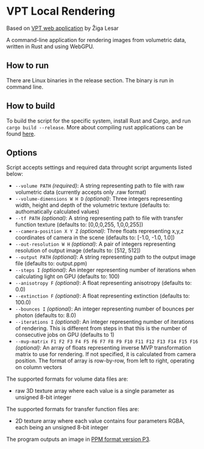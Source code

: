 # VPT Local Rendering
Based on [VPT web application](https://github.com/terier/vpt) by Žiga Lesar

A command-line application for rendering images from volumetric data, written in Rust and using WebGPU.

## How to run
There are Linux binaries in the release section. The binary is run in command line.

## How to build
To build the script for the specific system, install Rust and Cargo, and run ``cargo build --release``. More about compiling rust applications can be found [here](https://doc.rust-lang.org/cargo/commands/cargo-build.html).

## Options
Script accepts settings and required data throught script arguments listed below:

* `--volume PATH` *(required)*: A string representing path to file with raw volumetric data (currently accepts only .raw format)
* `--volume-dimensions W H D` *(optional)*: Three integers representing width, height and depth of the volumetric texture (defaults to: authomatically calculated values)
* `--tf PATH` *(optional)*: A string representing path to file with transfer function texture (defaults to: [0,0,0,255, 1,0,0,255])
* `--camera-position X Y Z` *(optional)*: Three floats representing x,y,z coordinates of camera in the scene (defaults to: [-1.0, -1.0, 1.0])
* `--out-resolution W H` *(optional)*: A pair of integers representing resolution of output image (defaults to: [512, 512])
* `--output PATH` *(optional)*: A string representing path to the output image file (defaults to: output.ppm)
* `--steps I` *(optional)*: An integer representing number of iterations when calculating light on GPU (defaults to: 100)
* `--anisotropy F` *(optional)*: A float representing anisotropy (defaults to: 0.0)
* `--extinction F` *(optional)*: A float representing extinction (defaults to: 100.0)
* `--bounces I` *(optional)*: An integer representing number of bounces per photon (defaults to: 8.0)
* `--iterations I` *(optional)*: An integer representing number of iterations of rendering. This is different from steps in that this is the number of consecutive jobs on GPU (defaults to 1)
* `--mvp-matrix F1 F2 F3 F4 F5 F6 F7 F8 F9 F10 F11 F12 F13 F14 F15 F16` *(optional)*: An array of floats representing inverse MVP transformation matrix to use for rendering. If not specified, it is calculated from camera position. The format of array is row-by-row, from left to right, operating on column vectors

The supported formats for volume data files are:
- raw 3D texture array where each value is a single parameter as unsigned 8-bit integer

The supported formats for transfer function files are:
- 2D texture array where each value contains four parameters RGBA, each being an unsigned 8-bit integer

The program outputs an image in [PPM format version P3](https://en.wikipedia.org/wiki/Netpbm).